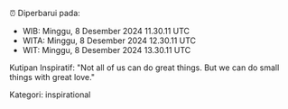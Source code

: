 ⏰ Diperbarui pada:
- WIB: Minggu, 8 Desember 2024 11.30.11 UTC
- WITA: Minggu, 8 Desember 2024 12.30.11 UTC
- WIT: Minggu, 8 Desember 2024 13.30.11 UTC

Kutipan Inspiratif:
"Not all of us can do great things. But we can do small things with great love."


Kategori: inspirational

